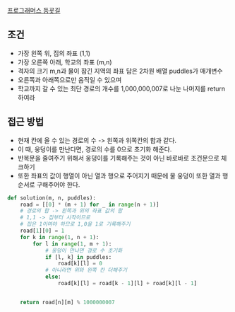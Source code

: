 
[프로그래머스 등굣길](https://school.programmers.co.kr/learn/courses/30/lessons/42898)


## 조건

- 가장 왼쪽 위, 집의 좌표 (1,1)
- 가장 오른쪽 아래, 학교의 좌표 (m,n)
- 격자의 크기 m,n과 물이 잠긴 지역의 좌표 담은 2차원 배열 puddles가 매개변수
- 오른쪽과 아래쪽으로만 움직일 수 있으며
- 학교까지 갈 수 있는 최단 경로의 개수를 1,000,000,007로 나눈 나머지를 return 하여라





## 접근 방법

- 현재 칸에 올 수 있는 경로의 수 -> 왼쪽과 위쪽칸의 합과 같다.
- 이 때, 웅덩이를 만난다면, 경로의 수를 0으로 초기화 해준다. 
- 반복문을 줄여주기 위해서 웅덩이를 기록해주는 것이 아닌 바로바로 조건문으로 체크하기
- 또한 좌표의 값이 행열이 아닌 열과 행으로 주어지기 때문에 물 웅덩이 또한 열과 행 순서로 구해주어야 한다.


```python
def solution(m, n, puddles):
    road = [[0] * (m + 1) for _ in range(n + 1)]
    # 경로의 합 -> 왼쪽과 위의 좌표 값의 합
    # 1,1 -> 집부터 시작이므로 
    # 집은 1이여야 하므로 1,0을 1로 기록해주기
    road[1][0] = 1
    for k in range(1, n + 1):
        for l in range(1, m + 1):
            # 웅덩이 만나면 경로 수 초기화
            if [l, k] in puddles:
                road[k][l] = 0
            # 아니라면 위와 왼쪽 칸 더해주기
            else:
                road[k][l] = road[k - 1][l] + road[k][l - 1]


    return road[n][m] % 1000000007

```